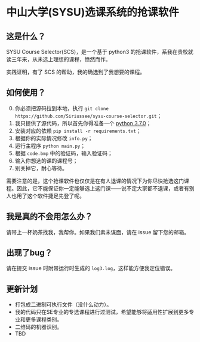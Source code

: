 # 中山大学(SYSU)选课系统的抢课软件

## 这是什么？

SYSU Course Selector(SCS)，是一个基于 python3 的抢课软件，系我在贵校就读三年来，从未选上理想的课程，愤然而作。

实践证明，有了 SCS 的帮助，我的确选到了我想要的课程。

## 如何使用？

0. 你必须把源码拉到本地，执行 `git clone https://github.com/Siriussee/sysu-course-selector.git`；
1. 我只提供了源代码，所以首先你得准备一个 [python 3.7.0](https://www.python.org/downloads/)；
2. 安装对应的依赖 `pip install -r requirements.txt`；
3. 根据你的实际情况修改 `info.py`；
4. 运行主程序 `python main.py`；
5. 根据 `code.bmp` 中的验证码，输入验证码；
6. 输入你想选的课的课程号；
7. 别关掉它，耐心等待。

需要注意的是，这个抢课软件也仅仅是在有人退课的情况下为你尽快抢选这门课程。因此，它不能保证你一定能够选上这门课——说不定大家都不退课，或者有别人也用了这个软件捷足先登了呢。

## 我是真的不会用怎么办？

请带上一杯奶茶找我，我帮你。如果我们素未谋面，请在 issue 留下您的邮箱。

## 出现了bug？

请在提交 issue 时附带运行时生成的 `log3.log`，这样能方便我定位错误。

## 更新计划

- 打包成二进制可执行文件（没什么动力）。
- 我的代码只在SE专业的专选课程进行过测试，希望能够将适用性扩展到更多专业和更多课程类别。
- 二维码的机器识别。
- TBD
